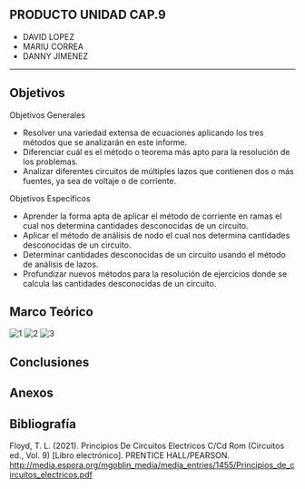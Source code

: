
## PRODUCTO UNIDAD CAP.9
- DAVID LOPEZ
- MARIU CORREA
- DANNY JIMENEZ

---------------------------------------------

## Objetivos

Objetivos Generales

- Resolver una variedad extensa de ecuaciones aplicando los tres métodos que se analizarán en este informe.
- Diferenciar cuál es el método o teorema más apto para la resolución de los problemas.
- Analizar diferentes circuitos de múltiples lazos que contienen dos o más fuentes, ya sea de voltaje o de corriente.

Objetivos Específicos

- Aprender la forma apta de aplicar el método de corriente en ramas el cual nos determina cantidades desconocidas de un circuito.
- Aplicar el método de análisis de nodo el cual nos determina cantidades desconocidas de un circuito.
- Determinar cantidades desconocidas de un circuito usando el método de análisis de lazos.
- Profundizar nuevos métodos para la resolución de ejercicios donde se calcula las cantidades desconocidas de un circuito.

## Marco Teórico 
![1](https://user-images.githubusercontent.com/76136049/104145800-6cc54700-5396-11eb-8ba7-0b165aacb5ad.png)
![2](https://user-images.githubusercontent.com/76136049/104145797-6c2cb080-5396-11eb-9a60-f1daea5e31d9.png)
![3](https://user-images.githubusercontent.com/76136049/104145799-6cc54700-5396-11eb-8944-7e543357ce90.png)


##  Conclusiones 


## Anexos 


##  Bibliografía 
Floyd, T. L. (2021). Principios De Circuitos Electricos C/Cd Rom (Circuitos ed., Vol. 9) [Libro electrónico]. PRENTICE HALL/PEARSON. http://media.espora.org/mgoblin_media/media_entries/1455/Principios_de_circuitos_electricos.pdf


